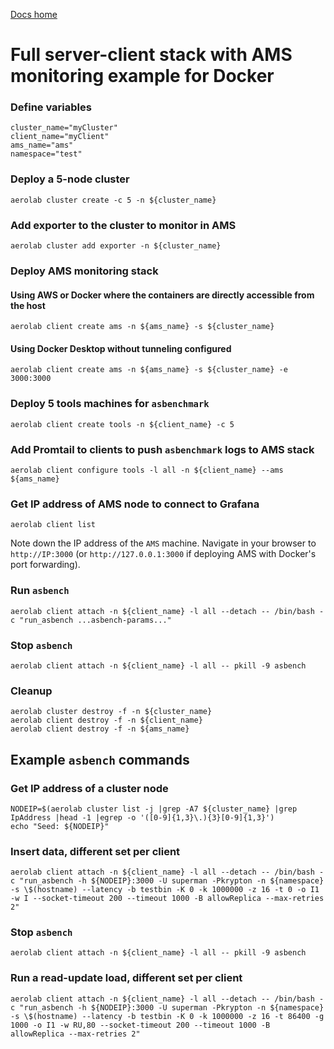 [Docs home](../../../README.md)

# Full server-client stack with AMS monitoring example for Docker


### Define variables

```
cluster_name="myCluster"
client_name="myClient"
ams_name="ams"
namespace="test"
```

### Deploy a 5-node cluster

```
aerolab cluster create -c 5 -n ${cluster_name}
```

### Add exporter to the cluster to monitor in AMS

```
aerolab cluster add exporter -n ${cluster_name}
```

### Deploy AMS monitoring stack

#### Using AWS or Docker where the containers are directly accessible from the host

```
aerolab client create ams -n ${ams_name} -s ${cluster_name}
```

#### Using Docker Desktop without tunneling configured

```
aerolab client create ams -n ${ams_name} -s ${cluster_name} -e 3000:3000
```

### Deploy 5 tools machines for `asbenchmark`

```
aerolab client create tools -n ${client_name} -c 5
```

### Add Promtail to clients to push `asbenchmark` logs to AMS stack

```
aerolab client configure tools -l all -n ${client_name} --ams ${ams_name}
```

### Get IP address of AMS node to connect to Grafana

```
aerolab client list
```

Note down the IP address of the `AMS` machine. Navigate in your browser to
`http://IP:3000` (or `http://127.0.0.1:3000` if deploying AMS with Docker's
port forwarding).

### Run `asbench`

```
aerolab client attach -n ${client_name} -l all --detach -- /bin/bash -c "run_asbench ...asbench-params..."
```

### Stop `asbench`

```
aerolab client attach -n ${client_name} -l all -- pkill -9 asbench
```

### Cleanup

```
aerolab cluster destroy -f -n ${cluster_name}
aerolab client destroy -f -n ${client_name}
aerolab client destroy -f -n ${ams_name}
```

## Example `asbench` commands

### Get IP address of a cluster node

```
NODEIP=$(aerolab cluster list -j |grep -A7 ${cluster_name} |grep IpAddress |head -1 |egrep -o '([0-9]{1,3}\.){3}[0-9]{1,3}')
echo "Seed: ${NODEIP}"
```

### Insert data, different set per client

```
aerolab client attach -n ${client_name} -l all --detach -- /bin/bash -c "run_asbench -h ${NODEIP}:3000 -U superman -Pkrypton -n ${namespace} -s \$(hostname) --latency -b testbin -K 0 -k 1000000 -z 16 -t 0 -o I1 -w I --socket-timeout 200 --timeout 1000 -B allowReplica --max-retries 2"
```

### Stop `asbench`

```
aerolab client attach -n ${client_name} -l all -- pkill -9 asbench
```


### Run a read-update load, different set per client

```
aerolab client attach -n ${client_name} -l all --detach -- /bin/bash -c "run_asbench -h ${NODEIP}:3000 -U superman -Pkrypton -n ${namespace} -s \$(hostname) --latency -b testbin -K 0 -k 1000000 -z 16 -t 86400 -g 1000 -o I1 -w RU,80 --socket-timeout 200 --timeout 1000 -B allowReplica --max-retries 2"
```
